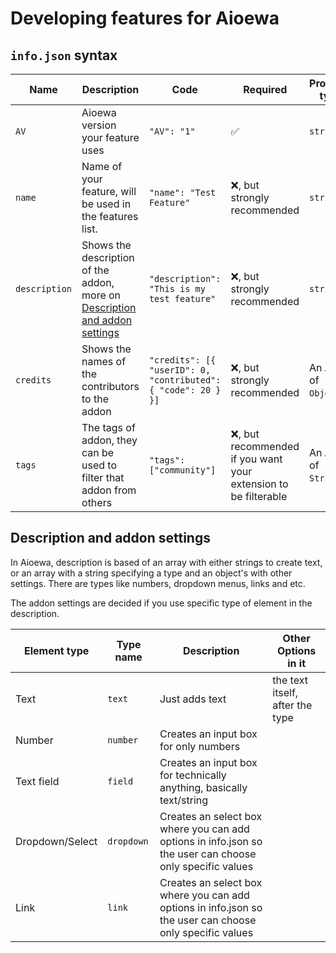 # Developing features for Aioewa

## `info.json` syntax

| Name          | Description                                                                                                   | Code                                                          | Required                                                        | Property type            |
| ------------- | ------------------------------------------------------------------------------------------------------------- | ------------------------------------------------------------- | --------------------------------------------------------------- | ------------------------ |
| `AV`          | Aioewa version your feature uses                                                                              | `"AV": "1"`                                                   | ✅                                                              | `string`                 |
| `name`        | Name of your feature, will be used in the features list.                                                      | `"name": "Test Feature"`                                      | ❌, but strongly recommended                                    | `string`                 |
| `description` | Shows the description of the addon, more on [Description and addon settings](#description-and-addon-settings) | `"description": "This is my test feature" `                   | ❌, but strongly recommended                                    | `string`                 |
| `credits`     | Shows the names of the contributors to the addon                                                              | `"credits": [{ "userID": 0, "contributed": { "code": 20 } }]` | ❌, but strongly recommended                                    | An `Array` of `Object`'s |
| `tags`        | The tags of addon, they can be used to filter that addon from others                                          | `"tags": ["community"]`                                       | ❌, but recommended if you want your extension to be filterable | An `Array` of `String`'s |

## Description and addon settings

In Aioewa, description is based of an array with either strings to create text, or an array with a string specifying a type and an object's with other settings. There are types like numbers, dropdown menus, links and etc.

The addon settings are decided if you use specific type of element in the description.

| Element type    | Type name  | Description                                                                                              | Other Options in it |
| --------------- | ---------- | -------------------------------------------------------------------------------------------------------- | ------------------- |
| Text            | `text`     | Just adds text                                                                                           | the text itself, after the type |
| Number          | `number`   | Creates an input box for only numbers                                                                    | | 
| Text field      | `field`    | Creates an input box for technically anything, basically text/string                                     ||
| Dropdown/Select | `dropdown` | Creates an select box where you can add options in info.json so the user can choose only specific values ||
| Link            | `link`     | Creates an select box where you can add options in info.json so the user can choose only specific values ||

